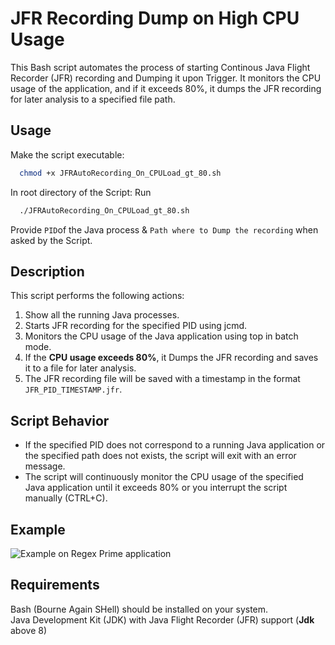 # JFR Recording Dump on High CPU Usage
This Bash script automates the process of starting Continous Java Flight Recorder (JFR) recording and Dumping it upon Trigger. It monitors the CPU usage of the application, and if it exceeds 80%, it dumps the JFR recording for later analysis to a specified file path.

## Usage
Make the script executable:
```bash
  chmod +x JFRAutoRecording_On_CPULoad_gt_80.sh
```

In root directory of the Script: Run
```bash
  ./JFRAutoRecording_On_CPULoad_gt_80.sh
```

Provide ``PID``of the Java process & ``Path where to Dump the recording`` when asked by the Script.
## Description
This script performs the following actions:

1. Show all the running Java processes.
2. Starts JFR recording for the specified PID using jcmd.
3. Monitors the CPU usage of the Java application using top in batch mode.
4. If the **CPU usage exceeds 80%**, it Dumps the JFR recording and saves it to a file for later analysis.
5. The JFR recording file will be saved with a timestamp in the format ``JFR_PID_TIMESTAMP.jfr``.
## Script Behavior
* If the specified PID does not correspond to a running Java application or the specified path does not exists, the script will exit with an error message.
* The script will continuously monitor the CPU usage of the specified Java application until it exceeds 80% or you interrupt the script manually (CTRL+C).

## Example


![Example on Regex Prime application](https://github.com/AndreTh0mas/Java-Flight-Recorder-Showcase/blob/main/ContinousRecordingBashScript/BashScriptExample.png)




## Requirements
Bash (Bourne Again SHell) should be installed on your system.  
Java Development Kit (JDK) with Java Flight Recorder (JFR) support (**Jdk** above 8)